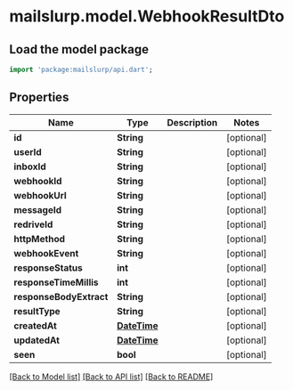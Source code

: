 # mailslurp.model.WebhookResultDto

## Load the model package
```dart
import 'package:mailslurp/api.dart';
```

## Properties
Name | Type | Description | Notes
------------ | ------------- | ------------- | -------------
**id** | **String** |  | [optional] 
**userId** | **String** |  | [optional] 
**inboxId** | **String** |  | [optional] 
**webhookId** | **String** |  | [optional] 
**webhookUrl** | **String** |  | [optional] 
**messageId** | **String** |  | [optional] 
**redriveId** | **String** |  | [optional] 
**httpMethod** | **String** |  | [optional] 
**webhookEvent** | **String** |  | [optional] 
**responseStatus** | **int** |  | [optional] 
**responseTimeMillis** | **int** |  | [optional] 
**responseBodyExtract** | **String** |  | [optional] 
**resultType** | **String** |  | [optional] 
**createdAt** | [**DateTime**](DateTime) |  | [optional] 
**updatedAt** | [**DateTime**](DateTime) |  | [optional] 
**seen** | **bool** |  | [optional] 

[[Back to Model list]](../README#documentation-for-models) [[Back to API list]](../README#documentation-for-api-endpoints) [[Back to README]](../README)


